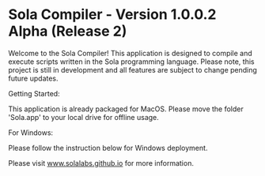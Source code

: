 # Sola Compiler - Version 1.0.0.2 Alpha (Release 2)

Welcome to the Sola Compiler! This application is designed to compile and execute scripts written in the Sola programming language. 
Please note, this project is still in development and all features are subject to change pending future updates.


Getting Started:

This application is already packaged for MacOS. Please move the folder 'Sola.app' to your local drive for offline usage.


For Windows:

Please follow the instruction below for Windows deployment.



Please visit www.solalabs.github.io for more information.
